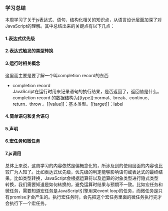### 学习总结
本周学习了关于js表达式、语句、结构化相关的知识点，从语言设计层面加深了对JavaScript的理解。其中总结出来的关键点有以下几点：  
#### 1.表达式优先级
#### 2.表达式触发的类型转换
#### 3.运行时相关概念  
这里面主要是要了解一个叫completion record的东西  
- completion record  
JavaScript在运行时用来记录语句的执行结果，是否返回了，返回值是什么。completion record 的数据结构为[[type]]:normal、break、continue、return、throw 。[[value]]：基本类型。[[target]]：label

#### 4.简单语句和复合语句
#### 5.声明
#### 6.宏任务和微任务
#### 7.js调用  

总体上来说，这周学习的内容依然是偏概念化的，所涉及到的使用层面的内容也比较广为人知了。比如表达式优先级，优先级的判定能够影响语句或表达式的最终结果。比如类型转换，JavaScript会根据运算符以及运算的对象类型进行隐式类型转换，我们需要知道是如何转换的，避免运算时结果与预期不一致。比如宏任务和微任务，需要知道宏任务是JavaScript引擎用来event loop的任务，而微任务是只有promise才会产生的。执行宏任务时，会先把这个宏任务里面的微任务执行完才会执行下一个宏任务。
